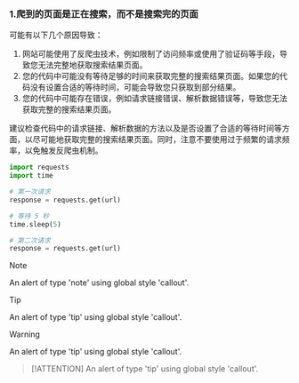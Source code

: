 <!-- 爬虫问题整理 -->
### 1.爬到的页面是正在搜索，而不是搜索完的页面

可能有以下几个原因导致：

1. 网站可能使用了反爬虫技术，例如限制了访问频率或使用了验证码等手段，导致您无法完整地获取搜索结果页面。
2. 您的代码中可能没有等待足够的时间来获取完整的搜索结果页面。如果您的代码没有设置合适的等待时间，可能会导致您只获取到部分结果。
3. 您的代码中可能存在错误，例如请求链接错误、解析数据错误等，导致您无法获取完整的搜索结果页面。

建议检查代码中的请求链接、解析数据的方法以及是否设置了合适的等待时间等方面，以尽可能地获取完整的搜索结果页面。同时，注意不要使用过于频繁的请求频率，以免触发反爬虫机制。

```python
import requests
import time

# 第一次请求
response = requests.get(url)

# 等待 5 秒
time.sleep(5)

# 第二次请求
response = requests.get(url)
```
> [!NOTE]
> An alert of type 'note' using global style 'callout'.

> [!TIP]
> An alert of type 'tip' using global style 'callout'.

> [!WARNING]
> An alert of type 'tip' using global style 'callout'.

> [!ATTENTION]
> An alert of type 'tip' using global style 'callout'.

